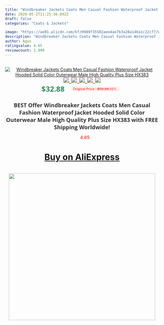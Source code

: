 ```yaml
---
title: "Windbreaker Jackets Coats Men Casual Fashion Waterproof Jacket Hooded Solid Color Outerwear Male High Quality Plus Size HX383"
date: 2020-05-2T11:25:36.892Z
draft: false
categories: "Coats & Jackets"

image: "https://ae01.alicdn.com/kf/H989f35502aee4ae7b3a28a146a1c22cf7/Windbreaker-Jackets-Coats-Men-Casual-Fashion-Waterproof-Jacket-Hooded-Solid-Color-Outerwear-Male-High-Quality-Plus.jpg"
description: "Windbreaker Jackets Coats Men Casual Fashion Waterproof Jacket Hooded Solid Color Outerwear Male High Quality Plus Size HX383"
author: Agus
ratingvalue: 4.65
reviewcount: 1.999
---
```

<br>
<div style="text-align: center;">
<a href="https://s.click.aliexpress.com/e/_AoDceZ" target="_blank" rel="nofollow noopener noreferrer"><img alt="Windbreaker Jackets Coats Men Casual Fashion Waterproof Jacket Hooded Solid Color Outerwear Male High Quality Plus Size HX383" class="magnifier-image" src="https://ae01.alicdn.com/kf/H989f35502aee4ae7b3a28a146a1c22cf7/Windbreaker-Jackets-Coats-Men-Casual-Fashion-Waterproof-Jacket-Hooded-Solid-Color-Outerwear-Male-High-Quality-Plus.jpg_640x640.jpg">
<br>
<img style="border:1px solid salmon" src="https://ae01.alicdn.com/kf/H989f35502aee4ae7b3a28a146a1c22cf7/Windbreaker-Jackets-Coats-Men-Casual-Fashion-Waterproof-Jacket-Hooded-Solid-Color-Outerwear-Male-High-Quality-Plus.jpg_120x120.jpg">&nbsp;&nbsp;<img style="border:1px solid salmon" src="https://ae01.alicdn.com/kf/Hd3dc344926ca4773bb97a6062b3d1fdaZ/Windbreaker-Jackets-Coats-Men-Casual-Fashion-Waterproof-Jacket-Hooded-Solid-Color-Outerwear-Male-High-Quality-Plus.jpg_120x120.jpg">&nbsp;&nbsp;<img style="border:1px solid salmon" src="_120x120.jpg">&nbsp;&nbsp;<img style="border:1px solid salmon" src="_120x120.jpg">&nbsp;&nbsp;<img style="border:1px solid salmon" src="https://ae01.alicdn.com/kf/Hcc2e944e53b94b1da7e5cae0926bbf10l/Windbreaker-Jackets-Coats-Men-Casual-Fashion-Waterproof-Jacket-Hooded-Solid-Color-Outerwear-Male-High-Quality-Plus.jpg_120x120.jpg"></a></div><br0>
<div style="text-align: center;"><span style="background-color: white; border: 0px; box-sizing: border-box; color: seagreen; display: inline-block; font-family: &quot;open sans&quot; , &quot;arial&quot; , &quot;helvetica&quot; , sans-serif , &quot;heiti&quot;; font-size: 24px; font-stretch: inherit; font-weight: 700; line-height: inherit; margin: 0px 10px 0px 0px; padding: 0px; vertical-align: middle;">$32.88 </span>
<span style="background: rgb(255 , 241 , 241); border-radius: 3px; border: 0px; box-sizing: border-box; color: #ff4747; display: inline-block; font-family: inherit; font-size: 12px; font-stretch: inherit; font-style: inherit; font-variant: inherit; font-weight: 600; line-height: inherit; margin: 0px; padding: 2px 5px; transform: scale(0.9); vertical-align: middle;">Original Price : <b style="text-decoration: line-through;">$50.58 </b> 35%&nbsp;&nbsp;</span></div>
<h1 style="color: #333333; display: inline-block; font-family: &quot;open sans&quot; , &quot;arial&quot; , &quot;helvetica&quot; , sans-serif , &quot;heiti&quot;; font-size: 18px; font-stretch: inherit; font-weight: 700; text-align: center;">BEST Offer Windbreaker Jackets Coats Men Casual Fashion Waterproof Jacket Hooded Solid Color Outerwear Male High Quality Plus Size HX383 with FREE Shipping Worldwide!</h1>
<div style="color: #ff4747; text-align: center;">
<img src="https://4.bp.blogspot.com/-M0ZcTcb-5uY/XleCXlxnR4I/AAAAAAAAAEc/OrjgMkXV1oMQFaCRZj5HQwOCBcu3w1FegCPcBGAYYCw/s1600/star.png" style="height: 15px;">&nbsp;<b>4.65</b></div>
<div class="button_cont" align="center"><a class="buynow_a" href="https://s.click.aliexpress.com/e/_AoDceZ" target="_blank" rel="nofollow noopener noreferrer"><H1>Buy on AliExpress</H1></a></div><br>
<div class="separator" style="clear: both; text-align: center;">
<img src="https://lh3.googleusercontent.com/-pTy5HemUv9M/XlePHvY0dAI/AAAAAAAAAE4/0nX5iRUoIWY8eMW9Dpxeirr157OZliDIgCLcBGAsYHQ/s1600/badge.gif" width="480">
</div>
